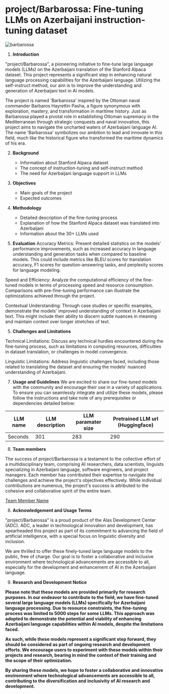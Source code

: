 # project/Barbarossa: Fine-tuning LLMs on Azerbaijani instruction-tuning dataset

![barbarossa](https://github.com/Alas-Development-Center/project-barbarossa/assets/31247506/c4b25e4d-06a3-4d84-ac5f-0ee0f9aa49b6)


1. **Introduction**

"project/Barbarossa", a pioneering initiative to fine-tune large language models (LLMs) on the Azerbaijani translation of the Stanford Alpaca dataset. This project represents a significant step in enhancing natural language processing capabilities for the Azerbaijani language. Utilizing the self-instruct method, our aim is to improve the understanding and generation of Azerbaijani text in AI models.

The project is named 'Barbarossa' inspired by the Ottoman naval commander Barbaros Hayrettin Pasha, a figure synonymous with exploration, mastery, and transformation in maritime history. Just as Barbarossa played a pivotal role in establishing Ottoman supremacy in the Mediterranean through strategic conquests and naval innovation, this project aims to navigate the uncharted waters of Azerbaijani language AI. The name 'Barbarossa' symbolizes our ambition to lead and innovate in this field, much like the historical figure who transformed the maritime dynamics of his era.


2. **Background**
   - Information about Stanford Alpaca dataset
   - The concept of instruction-tuning and self-instruct method
   - The need for Azerbaijani language support in LLMs

3. **Objectives**
   - Main goals of the project
   - Expected outcomes

4. **Methodology**
   - Detailed description of the fine-tuning process
   - Explanation of how the Stanford Alpaca dataset was translated into Azerbaijani
   - Information about the 30+ LLMs used

5. **Evaluation**
Accuracy Metrics: Present detailed statistics on the models' performance improvements, such as increased accuracy in language understanding and generation tasks when compared to baseline models. This could include metrics like BLEU scores for translation accuracy, F1 scores for question-answering tasks, and perplexity scores for language modeling.
   
Speed and Efficiency: Analyze the computational efficiency of the fine-tuned models in terms of processing speed and resource consumption. Comparisons with pre-fine-tuning performance can illustrate the optimizations achieved through the project.

Contextual Understanding: Through case studies or specific examples, demonstrate the models' improved understanding of context in Azerbaijani text. This might include their ability to discern subtle nuances in meaning and maintain context over longer stretches of text.

5. **Challenges and Limitations**
   
Technical Limitations: Discuss any technical hurdles encountered during the fine-tuning process, such as limitations in computing resources, difficulties in dataset translation, or challenges in model convergence.

Linguistic Limitations: Address linguistic challenges faced, including those related to translating the dataset and ensuring the models' nuanced understanding of Azerbaijani.

7. **Usage and Guidelines**
 We are excited to share our fine-tuned models with the community and encourage their use in a variety of applications. To ensure you can seamlessly integrate and utilize these models, please follow the instructions and take note of any prerequisites or dependencies detailed below:

  LLM name | LLM description | LLM paramater size | Pretrained LLM url (Huggingface) | 
--- | --- | --- | --- |
Seconds | 301 | 283 | 290 | 
      
8. **Team members**

The success of project/Barbarossa is a testament to the collective effort of a multidisciplinary team, comprising AI researchers, data scientists, linguists specializing in Azerbaijani language, software engineers, and project managers. Each member has contributed their expertise to navigate the challenges and achieve the project's objectives effectively. While individual contributions are numerous, the project's success is attributed to the cohesive and collaborative spirit of the entire team.


[Team Member Name]()

      
8. **Acknowledgement and Usage Terms**

"project/Barbarossa" is a proud product of the Alas Development Center (ADC). ADC, a leader in technological innovation and development, has spearheaded this project as part of its commitment to advancing the field of artificial intelligence, with a special focus on linguistic diversity and inclusion.

We are thrilled to offer these finely-tuned large language models to the public, free of charge. Our goal is to foster a collaborative and inclusive environment where technological advancements are accessible to all, especially for the development and enhancement of AI in the Azerbaijani language.


9. **Research and Development Notice**

__Please note that these models are provided primarily for research purposes. In our endeavor to contribute to the field, we have fine-tuned several large language models (LLMs) specifically for Azerbaijani language processing. Due to resource constraints, the fine-tuning process was limited to 5000 steps for some LLMs. This approach was adopted to demonstrate the potential and viability of enhancing Azerbaijani language capabilities within AI models, despite the limitations faced.__

__As such, while these models represent a significant step forward, they should be considered as part of ongoing research and development efforts. We encourage users to experiment with these models within their projects and research, bearing in mind the context of their training and the scope of their optimization.__

__By sharing these models, we hope to foster a collaborative and innovative environment where technological advancements are accessible to all, contributing to the diversification and inclusivity of AI research and development.__
